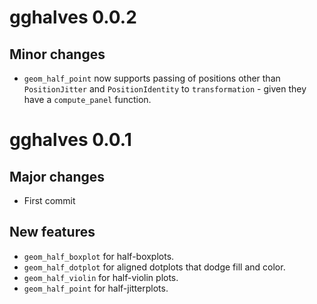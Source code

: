 # gghalves 0.0.2

## Minor changes
- `geom_half_point` now supports passing of positions other than `PositionJitter` and `PositionIdentity` to `transformation` - given they have a `compute_panel` function.

# gghalves 0.0.1

## Major changes
- First commit

## New features
- `geom_half_boxplot` for half-boxplots.
- `geom_half_dotplot` for aligned dotplots that dodge fill and color.
- `geom_half_violin` for half-violin plots.
- `geom_half_point` for half-jitterplots.
